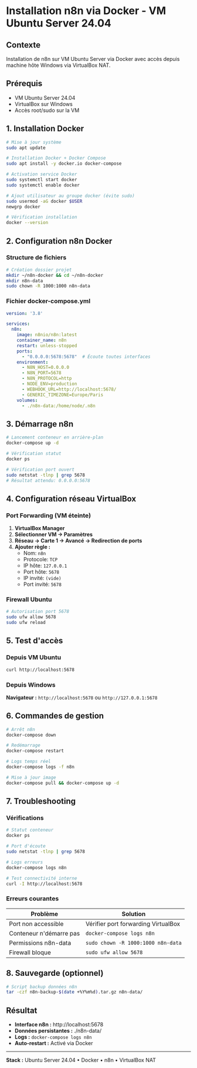 # Installation n8n via Docker - VM Ubuntu Server 24.04

## Contexte
Installation de n8n sur VM Ubuntu Server via Docker avec accès depuis machine hôte Windows via VirtualBox NAT.

## Prérequis
- VM Ubuntu Server 24.04
- VirtualBox sur Windows
- Accès root/sudo sur la VM

## 1. Installation Docker

```bash
# Mise à jour système
sudo apt update

# Installation Docker + Docker Compose
sudo apt install -y docker.io docker-compose

# Activation service Docker
sudo systemctl start docker
sudo systemctl enable docker

# Ajout utilisateur au groupe docker (évite sudo)
sudo usermod -aG docker $USER
newgrp docker

# Vérification installation
docker --version
```

## 2. Configuration n8n Docker

### Structure de fichiers
```bash
# Création dossier projet
mkdir ~/n8n-docker && cd ~/n8n-docker
mkdir n8n-data
sudo chown -R 1000:1000 n8n-data
```

### Fichier docker-compose.yml
```yaml
version: '3.8'

services:
  n8n:
    image: n8nio/n8n:latest
    container_name: n8n
    restart: unless-stopped
    ports:
      - "0.0.0.0:5678:5678"  # Écoute toutes interfaces
    environment:
      - N8N_HOST=0.0.0.0
      - N8N_PORT=5678
      - N8N_PROTOCOL=http
      - NODE_ENV=production
      - WEBHOOK_URL=http://localhost:5678/
      - GENERIC_TIMEZONE=Europe/Paris
    volumes:
      - ./n8n-data:/home/node/.n8n
```

## 3. Démarrage n8n

```bash
# Lancement conteneur en arrière-plan
docker-compose up -d

# Vérification statut
docker ps

# Vérification port ouvert
sudo netstat -tlnp | grep 5678
# Résultat attendu: 0.0.0.0:5678
```

## 4. Configuration réseau VirtualBox

### Port Forwarding (VM éteinte)
1. **VirtualBox Manager**
2. **Sélectionner VM → Paramètres**
3. **Réseau → Carte 1 → Avancé → Redirection de ports**
4. **Ajouter règle :**
   - Nom: `n8n`
   - Protocole: `TCP`
   - IP hôte: `127.0.0.1`
   - Port hôte: `5678`
   - IP invité: `(vide)`
   - Port invité: `5678`

### Firewall Ubuntu
```bash
# Autorisation port 5678
sudo ufw allow 5678
sudo ufw reload
```

## 5. Test d'accès

### Depuis VM Ubuntu
```bash
curl http://localhost:5678
```

### Depuis Windows
**Navigateur :** `http://localhost:5678` ou `http://127.0.0.1:5678`

## 6. Commandes de gestion

```bash
# Arrêt n8n
docker-compose down

# Redémarrage
docker-compose restart

# Logs temps réel
docker-compose logs -f n8n

# Mise à jour image
docker-compose pull && docker-compose up -d
```

## 7. Troubleshooting

### Vérifications
```bash
# Statut conteneur
docker ps

# Port d'écoute
sudo netstat -tlnp | grep 5678

# Logs erreurs
docker-compose logs n8n

# Test connectivité interne
curl -I http://localhost:5678
```

### Erreurs courantes
| Problème | Solution |
|----------|----------|
| Port non accessible | Vérifier port forwarding VirtualBox |
| Conteneur n'démarre pas | `docker-compose logs n8n` |
| Permissions n8n-data | `sudo chown -R 1000:1000 n8n-data` |
| Firewall bloque | `sudo ufw allow 5678` |

## 8. Sauvegarde (optionnel)

```bash
# Script backup données n8n
tar -czf n8n-backup-$(date +%Y%m%d).tar.gz n8n-data/
```

## Résultat
- **Interface n8n :** http://localhost:5678
- **Données persistantes :** ./n8n-data/
- **Logs :** `docker-compose logs n8n`
- **Auto-restart :** Activé via Docker

---
**Stack :** Ubuntu Server 24.04 • Docker • n8n • VirtualBox NAT
